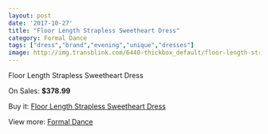```yaml
---
layout: post
date: '2017-10-27'
title: "Floor Length Strapless Sweetheart Dress"
category: Formal Dance
tags: ["dress","brand","evening","unique","dresses"]
image: http://img.transblink.com/6440-thickbox_default/floor-length-strapless-sweetheart-dress.jpg
---
```

Floor Length Strapless Sweetheart Dress

On Sales: **$378.99**
<a href="https://www.transblink.com/en/formal-dance/2078-floor-length-strapless-sweetheart-dress.html"><amp-img layout="responsive" width="600" height="600" src="//img.transblink.com/6440-thickbox_default/floor-length-strapless-sweetheart-dress.jpg" alt="Floor Length Strapless Sweetheart Dress 0" /></a>
<a href="https://www.transblink.com/en/formal-dance/2078-floor-length-strapless-sweetheart-dress.html"><amp-img layout="responsive" width="600" height="600" src="//img.transblink.com/6441-thickbox_default/floor-length-strapless-sweetheart-dress.jpg" alt="Floor Length Strapless Sweetheart Dress 1" /></a>

Buy it: [Floor Length Strapless Sweetheart Dress](https://www.transblink.com/en/formal-dance/2078-floor-length-strapless-sweetheart-dress.html "Floor Length Strapless Sweetheart Dress")

View more: [Formal Dance](https://www.transblink.com/en/6-formal-dance "Formal Dance")